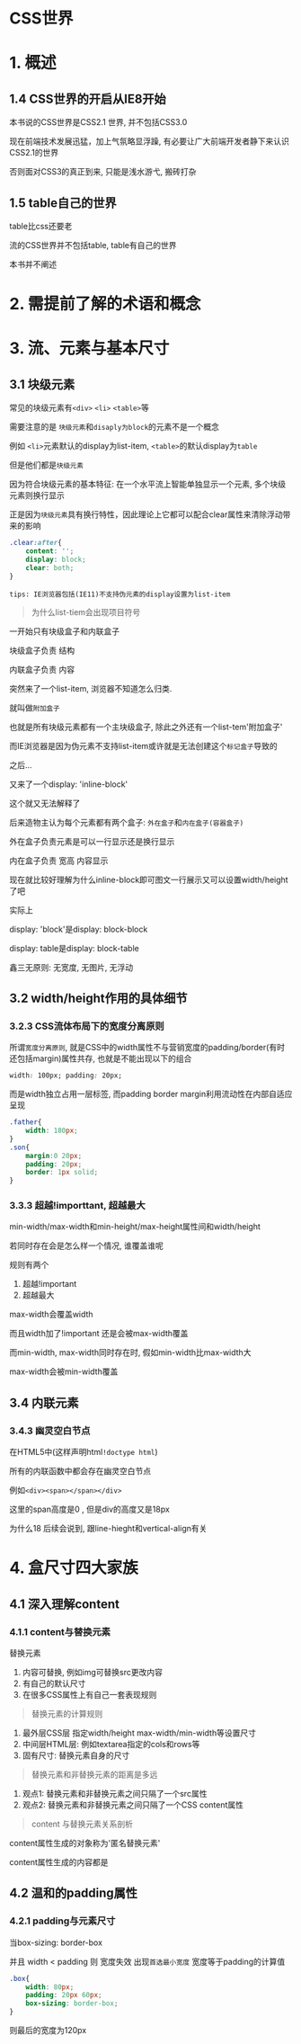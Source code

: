 # CSS世界

# 1. 概述

## 1.4 CSS世界的开启从IE8开始

本书说的CSS世界是CSS2.1 世界, 并不包括CSS3.0

现在前端技术发展迅猛，加上气氛略显浮躁, 有必要让广大前端开发者静下来认识CSS2.1的世界

否则面对CSS3的真正到来, 只能是浅水游弋, 搬砖打杂

## 1.5 table自己的世界

table比css还要老

流的CSS世界并不包括table, table有自己的世界

本书并不阐述

# 2. 需提前了解的术语和概念

# 3. 流、元素与基本尺寸

## 3.1 块级元素

常见的块级元素有`<div>` `<li>` `<table>`等

需要注意的是 `块级元素`和`disaply为block`的元素不是一个概念

例如 `<li>`元素默认的display为list-item, `<table>`的默认display为`table`

但是他们都是`块级元素`

因为符合块级元素的基本特征: 在一个水平流上智能单独显示一个元素, 多个块级元素则换行显示

正是因为`块级元素`具有换行特性，因此理论上它都可以配合clear属性来清除浮动带来的影响

```css
.clear:after{
    content: '';
    display: block;
    clear: both;
}
```

`tips: IE浏览器包括(IE11)不支持伪元素的display设置为list-item`

> 为什么list-tiem会出现项目符号

一开始只有块级盒子和内联盒子

块级盒子负责 结构

内联盒子负责 内容

突然来了一个list-item, 浏览器不知道怎么归类. 

就叫做`附加盒子`

也就是所有块级元素都有一个主块级盒子, 除此之外还有一个list-tem'附加盒子'

而IE浏览器是因为伪元素不支持list-item或许就是无法创建这个`标记盒子`导致的

之后...

又来了一个display: 'inline-block'

这个就又无法解释了

后来造物主认为每个元素都有两个盒子: `外在盒子`和`内在盒子(容器盒子)`

外在盒子负责元素是可以一行显示还是换行显示

内在盒子负责 宽高 内容显示

现在就比较好理解为什么inline-block即可图文一行展示又可以设置width/height了吧

实际上

display: 'block'是display: block-block

display: table是display: block-table

鑫三无原则: 无宽度, 无图片, 无浮动

## 3.2 width/height作用的具体细节

### 3.2.3 CSS流体布局下的宽度分离原则

所谓`宽度分离原则`, 就是CSS中的width属性不与营销宽度的padding/border(有时还包括margin)属性共存, 也就是不能出现以下的组合

```css
width: 100px; padding: 20px;
```

而是width独立占用一层标签, 而padding border margin利用流动性在内部自适应呈现

```css
.father{
    width: 180px;
}
.son{
    margin:0 20px;
    padding: 20px;
    border: 1px solid;
}

```

### 3.3.3 超越!importtant, 超越最大

min-width/max-width和min-height/max-height属性间和width/height

若同时存在会是怎么样一个情况, 谁覆盖谁呢

规则有两个

1. 超越!important
2. 超越最大

max-width会覆盖width

而且width加了!important 还是会被max-width覆盖

而min-width, max-width同时存在时, 假如min-width比max-width大

max-width会被min-width覆盖

## 3.4 内联元素

### 3.4.3 幽灵空白节点

在HTML5中(这样声明html`!doctype html`)

所有的内联函数中都会存在幽灵空白节点

例如`<div><span></span></div>`

这里的span高度是0 , 但是div的高度又是18px

为什么18 后续会说到, 跟line-hieght和vertical-align有关

# 4. 盒尺寸四大家族

## 4.1 深入理解content

### 4.1.1 content与替换元素

替换元素

1. 内容可替换, 例如img可替换src更改内容
2. 有自己的默认尺寸
3. 在很多CSS属性上有自己一套表现规则

> 替换元素的计算规则

1. 最外层CSS层 指定width/height max-width/min-width等设置尺寸
2. 中间层HTML层: 例如textarea指定的cols和rows等
3. 固有尺寸: 替换元素自身的尺寸

> 替换元素和非替换元素的距离是多远

1. 观点1: 替换元素和非替换元素之间只隔了一个src属性
2. 观点2: 替换元素和非替换元素之间只隔了一个CSS content属性

> content 与替换元素关系剖析

content属性生成的对象称为'匿名替换元素'

content属性生成的内容都是

## 4.2 温和的padding属性

### 4.2.1 padding与元素尺寸

当box-sizing: border-box

并且 width < padding 则 宽度失效 出现`首选最小宽度` 宽度等于padding的计算值

```css
.box{
    width: 80px;
    padding: 20px 60px;
    box-sizing: border-box;
}
```

则最后的宽度为120px


